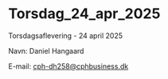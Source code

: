 # Torsdag_24_apr_2025
Torsdagsaflevering - 24 april 2025

Navn: Daniel Hangaard

E-mail: cph-dh258@cphbusiness.dk
